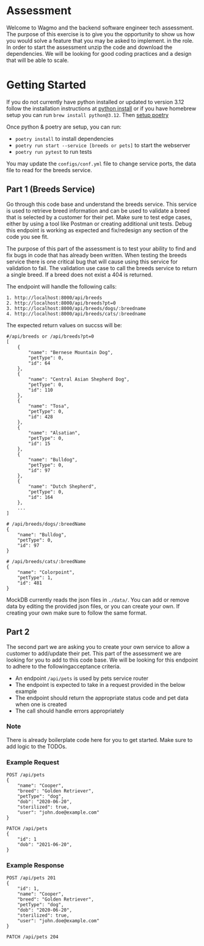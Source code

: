# Assessment

Welcome to Wagmo and the backend software engineer tech assessment. The purpose of this exercise is
to give you the opportunity to show us how you would solve a feature that you may be asked to implement.
in the role. In order to start the assessment unzip the code and download the dependencies. We will be
looking for good coding practices and a design that will be able to scale.

# Getting Started

If you do not currently have python installed or updated to version 3.12 follow the installation
instructions at [python install](https://www.python.org/downloads/release/python-3123/) or if you have homebrew setup you can run `brew install python@3.12`. Then [setup poetry](https://python-poetry.org/docs/)

Once python & poetry are setup, you can run:

- `poetry install` to install dependencies
- `poetry run start --service [breeds or pets]` to start the webserver
- `poetry run pytest` to run tests

You may update the `configs/conf.yml` file to change service ports, the data
file to read for the breeds service.

## Part 1 (Breeds Service)

Go through this code base and understand the breeds service. This service is used to retrieve breed
information and can be used to validate a breed that is selected by a customer for their pet. Make
sure to test edge cases, either by using a tool like Postman or creating additional unit tests.
Debug this endpoint is working as expected and fix/redesign any section of the code you see fit.

The purpose of this part of the assessment is to test your ability to find and fix bugs in code that
has already been written. When testing the breeds service there is one critical bug that will cause using 
this service for validation to fail. The validation use case to call the breeds service to return a single breed. 
If a breed does not exist a 404 is returned.

The endpoint will handle the following calls:

```
1. http://localhost:8000/api/breeds
2. http://localhost:8000/api/breeds?pt=0
3. http://localhost:8000/api/breeds/dogs/:breedname
4. http://localhost:8000/api/breeds/cats/:breedname
```

The expected return values on succss will be:

```
#/api/breeds or /api/breeds?pt=0
[
    {
        "name": "Bernese Mountain Dog",
        "petType": 0,
        "id": 64
    },
    {
        "name": "Central Asian Shepherd Dog",
        "petType": 0,
        "id": 110
    },
    {
        "name": "Tosa",
        "petType": 0,
        "id": 428
    },
    {
        "name": "Alsatian",
        "petType": 0,
        "id": 15
    },
    {
        "name": "Bulldog",
        "petType": 0,
        "id": 97
    },
    {
        "name": "Dutch Shepherd",
        "petType": 0,
        "id": 164
    },
    ...
]

# /api/breeds/dogs/:breedName
{
    "name": "Bulldog",
    "petType": 0,
    "id": 97
}

# /api/breeds/cats/:breedName
{
    "name": "Colorpoint",
    "petType": 1,
    "id": 481
}
```

MockDB currently reads the json files in `./data/`. You can add or remove data by editing the provided json files, or you can create your own. If creating your own make sure to follow the same format.

## Part 2

The second part we are asking you to create your own service to allow a customer to add/update
their pet. This part of the assessment we are looking for you to add to this code base. We will be
looking for this endpoint to adhere to the followingacceptance criteria.

- An endpoint `/api/pets` is used by pets service router
- The endpoint is expected to take in a request provided in the below example
- The endpoint should return the appropriate status code and pet data when one is created
- The call should handle errors appropriately

### Note

There is already boilerplate code here for you to get started. Make sure to add logic to the TODOs.

### Example Request

```
POST /api/pets
{
    "name": "Cooper",
    "breed": "Golden Retriever",
    "petType": "dog",
    "dob": "2020-06-20",
    "sterilized": true,
    "user": "john.doe@example.com"
}

PATCH /api/pets
{
    "id": 1
    "dob": "2021-06-20",
}
```

### Example Response

```
POST /api/pets 201
{
    "id": 1,
    "name": "Cooper",
    "breed": "Golden Retriever",
    "petType": "dog",
    "dob": "2020-06-20",
    "sterilized": true,
    "user": "john.doe@example.com"
}

PATCH /api/pets 204
```
